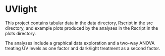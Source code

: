 # UVlight
This project contains tabular data in the data directory, Rscript in the src directory, and example plots produced by the analyses in the Rscript in the plots directory.

The analyses include a graphical data exploration and a two-way ANOVA treating UV levels as one factor and dark/light treatment as a second factor.
